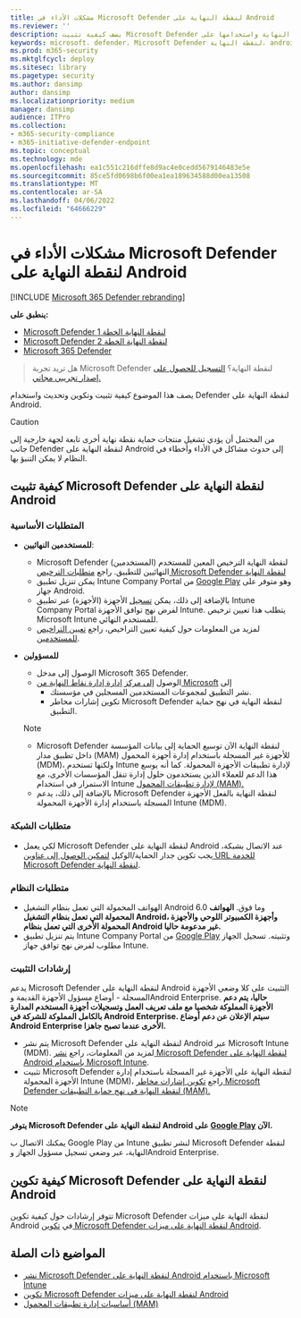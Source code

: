 ```yaml
---
title: مشكلات الأداء في Microsoft Defender لنقطة النهاية على Android
ms.reviewer: ''
description: يصف كيفية تثبيت Microsoft Defender لنقطة النهاية واستخدامها على Android
keywords: microsoft، defender، Microsoft Defender لنقطة النهاية، android، التثبيت، التوزيع، إلغاء التثبيت، intune
ms.prod: m365-security
ms.mktglfcycl: deploy
ms.sitesec: library
ms.pagetype: security
ms.author: dansimp
author: dansimp
ms.localizationpriority: medium
manager: dansimp
audience: ITPro
ms.collection:
- m365-security-compliance
- m365-initiative-defender-endpoint
ms.topic: conceptual
ms.technology: mde
ms.openlocfilehash: ea1c551c216dffe8d9ac4e0cedd5679146483e5e
ms.sourcegitcommit: 85ce5fd0698b6f00ea1ea189634588d00ea13508
ms.translationtype: MT
ms.contentlocale: ar-SA
ms.lasthandoff: 04/06/2022
ms.locfileid: "64666229"
---
```

# <a name="microsoft-defender-for-endpoint-on-android"></a>مشكلات الأداء في Microsoft Defender لنقطة النهاية على Android

[!INCLUDE [Microsoft 365 Defender rebranding](../../includes/microsoft-defender.md)]

**ينطبق على:**
- [Microsoft Defender لنقطة النهاية الخطة 1](https://go.microsoft.com/fwlink/p/?linkid=2154037)
- [Microsoft Defender لنقطة النهاية الخطة 2](https://go.microsoft.com/fwlink/p/?linkid=2154037)
- [Microsoft 365 Defender](https://go.microsoft.com/fwlink/?linkid=2118804)

> هل تريد تجربة Microsoft Defender لنقطة النهاية؟ [التسجيل للحصول على إصدار تجريبي مجاني.](https://signup.microsoft.com/create-account/signup?products=7f379fee-c4f9-4278-b0a1-e4c8c2fcdf7e&ru=https://aka.ms/MDEp2OpenTrial?ocid=docs-wdatp-exposedapis-abovefoldlink)

يصف هذا الموضوع كيفية تثبيت وتكوين وتحديث واستخدام Defender لنقطة النهاية على Android.

> [!CAUTION]
> من المحتمل أن يؤدي تشغيل منتجات حماية نقطة نهاية أخرى تابعة لجهة خارجية إلى جانب Defender لنقطة النهاية على Android إلى حدوث مشاكل في الأداء وأخطاء في النظام لا يمكن التنبؤ بها.

## <a name="how-to-install-microsoft-defender-for-endpoint-on-android"></a>كيفية تثبيت Microsoft Defender لنقطة النهاية على Android

### <a name="prerequisites"></a>المتطلبات الأساسية

- **للمستخدمين النهائيين**:
  - Microsoft Defender لنقطة النهاية الترخيص المعين للمستخدم (المستخدمين) النهائيين للتطبيق. راجع [متطلبات الترخيص Microsoft Defender لنقطة النهاية](/microsoft-365/security/defender-endpoint/minimum-requirements#licensing-requirements)
  - يمكن تنزيل تطبيق Intune Company Portal من [Google Play](https://play.google.com/store/apps/details?id=com.microsoft.windowsintune.companyportal) وهو متوفر على جهاز Android.
  - بالإضافة إلى ذلك، يمكن [تسجيل](/mem/intune/user-help/enroll-device-android-company-portal) الأجهزة (الأجهزة) عبر تطبيق Intune Company Portal لفرض نهج توافق الأجهزة Intune. يتطلب هذا تعيين ترخيص Microsoft Intune للمستخدم النهائي.
  - لمزيد من المعلومات حول كيفية تعيين التراخيص، راجع [تعيين التراخيص للمستخدمين](/azure/active-directory/users-groups-roles/licensing-groups-assign).

- **للمسؤولين**
   - الوصول إلى مدخل Microsoft 365 Defender.
   - الوصول [إلى مركز إدارة إدارة نقاط النهاية من Microsoft](https://go.microsoft.com/fwlink/?linkid=2109431) إلى
       - نشر التطبيق لمجموعات المستخدمين المسجلين في مؤسستك.
       - تكوين إشارات مخاطر Microsoft Defender لنقطة النهاية في نهج حماية التطبيق.
  
    > [!NOTE]
    > - Microsoft Defender لنقطة النهاية الآن توسيع الحماية إلى بيانات المؤسسة داخل تطبيق مدار (MAM) للأجهزة غير المسجلة باستخدام إدارة أجهزة المحمول (MDM)، ولكنها تستخدم Intune لإدارة تطبيقات الأجهزة المحمولة. كما أنه يوسع هذا الدعم للعملاء الذين يستخدمون حلول إدارة تنقل المؤسسات الأخرى، مع الاستمرار في استخدام Intune [لإدارة تطبيقات المحمول (MAM).](/mem/intune/apps/mam-faq)
    > - بالإضافة إلى ذلك، يدعم Microsoft Defender لنقطة النهاية بالفعل الأجهزة المسجلة باستخدام إدارة الأجهزة المحمولة Intune (MDM).


### <a name="network-requirements"></a>متطلبات الشبكة

- لكي يعمل Microsoft Defender لنقطة النهاية على Android عند الاتصال بشبكة، يجب تكوين جدار الحماية/الوكيل [لتمكين الوصول إلى عناوين URL للخدمة Microsoft Defender لنقطة النهاية](configure-proxy-internet.md#enable-access-to-microsoft-defender-for-endpoint-service-urls-in-the-proxy-server).

### <a name="system-requirements"></a>متطلبات النظام

- الهواتف المحمولة التي تعمل بنظام التشغيل Android 6.0 وما فوق. **الهواتف المحمولة التي تعمل بنظام التشغيل Android، وأجهزة الكمبيوتر اللوحي والأجهزة المحمولة الأخرى التي تعمل بنظام Android غير مدعومة حاليا.**
- يتم تنزيل تطبيق Intune Company Portal من [Google Play](https://play.google.com/store/apps/details?id=com.microsoft.windowsintune.companyportal) وتثبيته. تسجيل الجهاز مطلوب لفرض نهج توافق جهاز Intune.

### <a name="installation-instructions"></a>إرشادات التثبيت

يدعم Microsoft Defender لنقطة النهاية على Android التثبيت على كلا وضعي الأجهزة المسجلة - أوضاع مسؤول الأجهزة القديمة وAndroid Enterprise. **حاليا، يتم دعم الأجهزة المملوكة شخصيا مع ملف تعريف العمل وتسجيلات أجهزة المستخدم المدارة بالكامل المملوكة للشركة في Android Enterprise. سيتم الإعلان عن دعم أوضاع Android Enterprise الأخرى عندما تصبح جاهزا.**

- يتم نشر Microsoft Defender لنقطة النهاية على Android عبر Microsoft Intune (MDM). لمزيد من المعلومات، راجع [نشر Microsoft Defender لنقطة النهاية على Android باستخدام Microsoft Intune](android-intune.md).
- تثبيت Microsoft Defender لنقطة النهاية على الأجهزة غير المسجلة باستخدام إدارة الأجهزة المحمولة Intune (MDM)، راجع [تكوين إشارات مخاطر Microsoft Defender لنقطة النهاية في نهج حماية التطبيقات (MAM).](android-configure-mam.md)

> [!NOTE]
> **يتوفر Microsoft Defender لنقطة النهاية على Android على [Google Play](https://play.google.com/store/apps/details?id=com.microsoft.scmx) الآن.**
>
> يمكنك الاتصال ب Google Play من Intune لنشر تطبيق Microsoft Defender لنقطة النهاية، عبر وضعي تسجيل مسؤول الجهاز وAndroid Enterprise.

## <a name="how-to-configure-microsoft-defender-for-endpoint-on-android"></a>كيفية تكوين Microsoft Defender لنقطة النهاية على Android

تتوفر إرشادات حول كيفية تكوين Microsoft Defender لنقطة النهاية على ميزات Android في [تكوين Microsoft Defender لنقطة النهاية على ميزات Android](android-configure.md).

## <a name="related-topics"></a>المواضيع ذات الصلة

- [نشر Microsoft Defender لنقطة النهاية على Android باستخدام Microsoft Intune](android-intune.md)
- [تكوين Microsoft Defender لنقطة النهاية على ميزات Android](android-configure.md)
- [أساسيات إدارة تطبيقات المحمول (MAM)](/mem/intune/apps/app-management#mobile-application-management-mam-basics)
